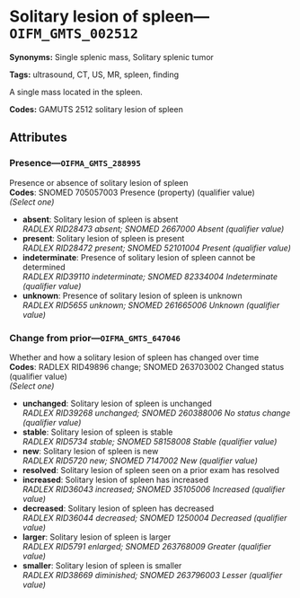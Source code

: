 # Solitary lesion of spleen—`OIFM_GMTS_002512`

**Synonyms:** Single splenic mass, Solitary splenic tumor

**Tags:** ultrasound, CT, US, MR, spleen, finding

A single mass located in the spleen.

**Codes:** GAMUTS 2512 solitary lesion of spleen

## Attributes

### Presence—`OIFMA_GMTS_288995`

Presence or absence of solitary lesion of spleen  
**Codes**: SNOMED 705057003 Presence (property) (qualifier value)  
*(Select one)*

- **absent**: Solitary lesion of spleen is absent  
_RADLEX RID28473 absent; SNOMED 2667000 Absent (qualifier value)_
- **present**: Solitary lesion of spleen is present  
_RADLEX RID28472 present; SNOMED 52101004 Present (qualifier value)_
- **indeterminate**: Presence of solitary lesion of spleen cannot be determined  
_RADLEX RID39110 indeterminate; SNOMED 82334004 Indeterminate (qualifier value)_
- **unknown**: Presence of solitary lesion of spleen is unknown  
_RADLEX RID5655 unknown; SNOMED 261665006 Unknown (qualifier value)_

### Change from prior—`OIFMA_GMTS_647046`

Whether and how a solitary lesion of spleen has changed over time  
**Codes**: RADLEX RID49896 change; SNOMED 263703002 Changed status (qualifier value)  
*(Select one)*

- **unchanged**: Solitary lesion of spleen is unchanged  
_RADLEX RID39268 unchanged; SNOMED 260388006 No status change (qualifier value)_
- **stable**: Solitary lesion of spleen is stable  
_RADLEX RID5734 stable; SNOMED 58158008 Stable (qualifier value)_
- **new**: Solitary lesion of spleen is new  
_RADLEX RID5720 new; SNOMED 7147002 New (qualifier value)_
- **resolved**: Solitary lesion of spleen seen on a prior exam has resolved  
- **increased**: Solitary lesion of spleen has increased  
_RADLEX RID36043 increased; SNOMED 35105006 Increased (qualifier value)_
- **decreased**: Solitary lesion of spleen has decreased  
_RADLEX RID36044 decreased; SNOMED 1250004 Decreased (qualifier value)_
- **larger**: Solitary lesion of spleen is larger  
_RADLEX RID5791 enlarged; SNOMED 263768009 Greater (qualifier value)_
- **smaller**: Solitary lesion of spleen is smaller  
_RADLEX RID38669 diminished; SNOMED 263796003 Lesser (qualifier value)_